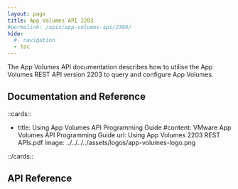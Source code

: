 ```yaml
---
layout: page
title: App Volumes API 2203
#permalink: /apis/app-volumes-api/2309/
hide:
  #- navigation
  - toc
---
```


The App Volumes API documentation describes how to utilise the App Volumes REST API version 2203 to query and configure App Volumes.

## Documentation and Reference

<!-- [cards cols=1 (apis/app-volumes-apis/docs/versions/2203/doc-ref.yaml)] -->

::cards::

- title: Using App Volumes API Programming Guide
  #content: VMware App Volumes API Programming Guide
  url: Using App Volumes 2203 REST APIs.pdf
  image: ../../../../assets/logos/app-volumes-logo.png

::/cards::

## API Reference

<swagger-ui src="swagger.json"/>

